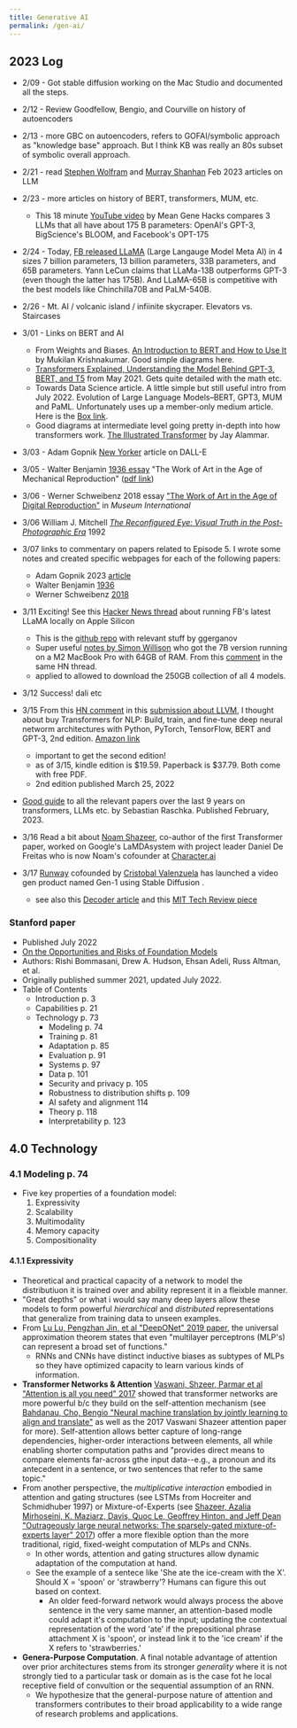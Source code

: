 ```yaml
---
title: Generative AI
permalink: /gen-ai/
---
```


## 2023 Log
* 2/09 - Got stable diffusion working on the Mac Studio and documented all the steps.
* 2/12 - Review Goodfellow, Bengio, and Courville on history of autoencoders
* 2/13 - more GBC on autoencoders, refers to GOFAI/symbolic approach as "knowledge base" approach. But I think KB was really an 80s subset of symbolic overall approach.
* 2/21 - read [Stephen Wolfram](https://writings.stephenwolfram.com/2023/02/what-is-chatgpt-doing-and-why-does-it-work/) and [Murray Shanhan](https://arxiv.org/abs/2212.03551) Feb 2023 articles on LLM
* 2/23 - more articles on history of BERT, transformers, MUM, etc.
	* This 18 minute [YouTube video](https://youtu.be/wi0M2J4uE5I) by Mean Gene Hacks compares 3 LLMs that all have about 175 B parameters: OpenAI's GPT-3, BigScience's BLOOM, and Facebook's OPT-175 
* 2/24 - Today, [FB released LLaMA](https://ai.facebook.com/blog/large-language-model-llama-meta-ai/) (Large Langauge Model Meta AI) in 4 sizes 7 billion parameters, 13 billion parameters, 33B parameters, and 65B parameters. Yann LeCun claims that LLaMa-13B outperforms GPT-3 (even though the latter has 175B). And LLaMA-65B is competitive with the best models like Chinchilla70B and PaLM-540B.
* 2/26 - Mt. AI / volcanic island / infiinite skycraper. Elevators vs. Staircases
* 3/01 - Links on BERT and AI
	* From Weights and Biases. [An Introduction to BERT and How to Use It](https://wandb.ai/mukilan/BERT_Sentiment_Analysis/reports/An-Introduction-to-BERT-And-How-To-Use-It--VmlldzoyNTIyOTA1) by Mukilan Krishnakumar.  Good simple diagrams here.
	* [Transformers Explained, Understanding the Model Behind GPT-3, BERT, and T5](https://daleonai.com/transformers-explained) from May 2021. Gets quite detailed with the math etc.
	* Towards Data Science article. A little simple but still useful intro from July 2022. Evolution of Large Language Models–BERT, GPT3, MUM and PaML. Unfortunately uses up a member-only medium article. Here is the [Box link](https://app.box.com/s/icufqddckrr9o2x3hrpyogah6ekaz513).
	* Good diagrams at intermediate level going pretty in-depth into how transformers work. [The Illustrated Transformer](http://jalammar.github.io/illustrated-transformer/) by Jay Alammar.

* 3/03 - Adam Gopnik [New Yorker](https://www.newyorker.com/culture/cultural-comment/what-can-ai-art-teach-us-about-the-real-thing) article on DALL-E
* 3/05 - Walter Benjamin [1936 essay](https://en.wikipedia.org/wiki/The_Work_of_Art_in_the_Age_of_Mechanical_Reproduction) "The Work of Art in the Age of Mechanical Reproduction" ([pdf link](https://web.mit.edu/allanmc/www/benjamin.pdf))
* 3/06 - Werner Schweibenz 2018 essay ["The Work of Art in the Age of Digital Reproduction"](https://www.researchgate.net/publication/329941032_The_Work_of_Art_in_the_Age_of_Digital_Reproduction?enrichId=rgreq-1a7b17a5c17c75f568d1cac896f5c87b-XXX&enrichSource=Y292ZXJQYWdlOzMyOTk0MTAzMjtBUzoxMDU4ODEzNjYyNzQ0NTgxQDE2Mjk0NTIyNTcyNzU%3D&el=1_x_2&_esc=publicationCoverPdf) in *Museum International* 
* 3/06 William J. Mitchell [*The Reconfigured Eye: Visual Truth in the Post-Photographic Era*](https://mitpress.mit.edu/9780262132862/the-reconfigured-eye/) 1992
* 3/07 links to commentary on papers related to Episode 5. I wrote some notes and created specific webpages for each of the following papers:
	* Adam Gopnik 2023 [article](/gopnik-2023-dalle/)
	* Walter Benjamin [1936](/benjamin-1936/) 
	* Werner Schweibenz [2018](/schweibenz-2018/)
* 3/11 Exciting! See this [Hacker News thread](https://news.ycombinator.com/item?id=35100086) about running FB's latest LLaMA locally on Apple Silicon 
	* This is the [github repo](https://github.com/ggerganov/llama.cpp) with relevant stuff by ggerganov
	* Super useful [notes by Simon Willison](https://til.simonwillison.net/llms/llama-7b-m2) who got the 7B version running on a M2 MacBook Pro with 64GB of RAM. From this [comment](https://news.ycombinator.com/item?id=35105321) in the same HN thread. 
	* applied to allowed to download the 250GB collection of all 4 models.
* 3/12 Success! dali etc
* 3/15 From this [HN comment](https://news.ycombinator.com/item?id=35173577) in this [submission about LLVM](https://news.ycombinator.com/item?id=35169750), I thought about buy Transformers for NLP: Build, train, and fine-tune deep neural networm architectures with Python, PyTorch, TensorFlow, BERT and GPT-3, 2nd edition. [Amazon link](https://www.amazon.com/Transformers-Natural-Language-Processing-architectures-ebook/dp/B09T34LVRM/ref=tmm_kin_swatch_0?_encoding=UTF8&qid=&sr=)
    * important to get the second edition!
    * as of 3/15, kindle edition is $19.59. Paperback is $37.79. Both come with free PDF.
    * 2nd edition published March 25, 2022
* [Good guide](https://sebastianraschka.com/blog/2023/llm-reading-list.html) to all the relevant papers over the last 9 years on transformers, LLMs etc. by Sebastian Raschka. Published February, 2023.
* 3/16 Read a bit about [Noam Shazeer](https://www.linkedin.com/in/noam-shazeer-3b27288/), co-author of the first Transformer paper, worked on Google's LaMDAsystem with project leader Daniel De Freitas who is now Noam's cofounder at [Character.ai](www.character.ai)
* 3/17 [Runway](https://runwayml.com) cofounded by [Cristobal Valenzuela](https://cvalenzuelab.com) has launched a video gen product named Gen-1 using Stable Diffusion .
    * see also this [Decoder article](https://the-decoder.com/ai-startup-runway-integrates-stable-diffusion-for-text-to-video-editor/) and this [MIT Tech Review piece](https://www.technologyreview.com/2023/02/06/1067897/runway-stable-diffusion-gen-1-generative-ai-for-video/)


### Stanford paper
* Published July 2022
* [On the Opportunities and Risks of Foundation Models](https://arxiv.org/abs/2108.07258)
* Authors: Rishi Bommasani, Drew A. Hudson, Ehsan Adeli, Russ Altman, et al.
* Originally published summer 2021, updated July 2022.
* Table of Contents
	* Introduction p. 3
	* Capabilities p. 21
	* Technology p. 73
		* Modeling p. 74
		* Training p. 81
		* Adaptation p. 85
		* Evaluation p. 91
		* Systems p. 97
		* Data p. 101
		* Security and privacy p. 105
		* Robustness to distribution shifts p. 109
		* AI safety and alignment 114
		* Theory p. 118
		* Interpretability p. 123


## 4.0 Technology

### 4.1 Modeling p. 74
* Five key properties of a foundation model:
	1. Expressivity
	1. Scalability
	1. Multimodality
	1. Memory capacity
	1. Compositionality

#### 4.1.1 Expressivity
* Theoretical and practical capacity of a network to model the distributiuon it is trained over and ability represent it in a fleixble manner.
* "Great depths" or what i would say many deep layers allow these models to form powerful *hierarchical* and *distributed* representations that generalize from training data to unseen examples.
* From [Lu Lu, Pengzhan Jin, et al "DeepONet" 2019 paper](https://arxiv.org/abs/1910.03193), the universal approximation theorem states that even "multilayer perceptrons (MLP's) can represent a broad set of functions."
	* RNNs and CNNs have distinct inductive biases as subtypes of MLPs so they have optimized capacity to learn various kinds of information. 
* **Transformer Networks & Attention** [Vaswani, Shzeer, Parmar et al "Attention is all you need" 2017](https://arxiv.org/abs/1706.03762) showed that transformer networks are more powerful b/c they build on the self-attention mechanism (see [Bahdanau, Cho, Bengio "Neural machine translation by jointly learning to align and translate"](https://arxiv.org/abs/1409.0473) as well as the 2017 Vaswani Shazeer attention paper for more). Self-attention allows better capture of long-range dependencies, higher-order interactions between elements, all while enabling shorter computation paths and "provides direct means to compare elements far-across gthe input data--e.g., a pronoun and its antecedent in a sentence, or two sentences that refer to the same topic."
* From another perspective, the *multiplicative interaction* embodied in attention and gating structures (see LSTMs from Hocreiter and Schmidhuber 1997) or Mixture-of-Experts (see [Shazeer, Azalia Mirhoseini, K. Maziarz, Davis, Quoc Le, Geoffrey Hinton, and Jeff Dean "Outrageously large neural networks: The sparsely-gated mixture-of-experts layer" 2017](https://arxiv.org/abs/1701.06538)) offer a more flexible option than the more traditional, rigid, fixed-weight computation of MLPs and CNNs. 
	* In other words, attention and gating structures allow dynamic adaptation of the computation at hand.
	* See the example of a sentece like 'She ate the ice-cream with the X'. Should X = 'spoon' or 'strawberry'? Humans can figure this out based on context. 
		* An older feed-forward network would always process the above sentence in the very same manner, an attention-based modle could adapt it's computation to the input; updating the contextual representation of the word 'ate' if the prepositional phrase attachment X is 'spoon', or instead link it to the 'ice cream' if the X refers to 'strawberries.'
* **Genera-Purpose Computation**. A final notable advantage of attention over prior architectures stems from its stronger *generality* where it is not strongly tied to a particular task or domain as is the case fot he local receptive field of convultion or the sequential assumption of an RNN.
	* We hypothesize that the general-purpose nature of attention and transformers contributes to their broad applicability to a wide range of research problems and applications.
